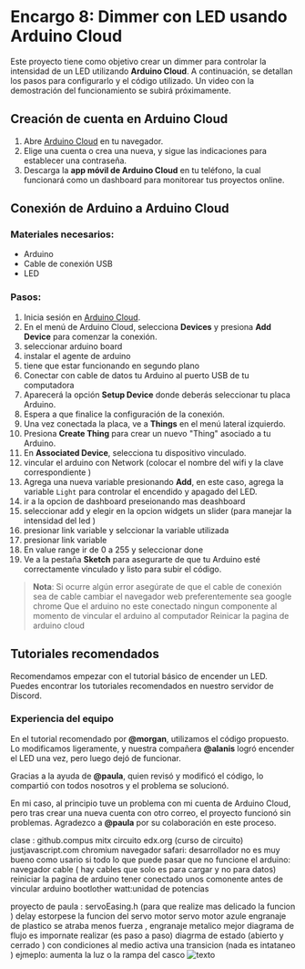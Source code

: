 
# Encargo 8: Dimmer con LED usando Arduino Cloud

Este proyecto tiene como objetivo crear un dimmer para controlar la intensidad de un LED utilizando **Arduino Cloud**. A continuación, se detallan los pasos para configurarlo y el código utilizado. Un video con la demostración del funcionamiento se subirá próximamente.

## Creación de cuenta en Arduino Cloud

1. Abre [Arduino Cloud](https://cloud.arduino.cc/) en tu navegador.
2. Elige una cuenta o crea una nueva, y sigue las indicaciones para establecer una contraseña.
3. Descarga la **app móvil de Arduino Cloud** en tu teléfono, la cual funcionará como un dashboard para monitorear tus proyectos online.

## Conexión de Arduino a Arduino Cloud

### Materiales necesarios:
- Arduino
- Cable de conexión USB
- LED

### Pasos:
1. Inicia sesión en [Arduino Cloud](https://cloud.arduino.cc/).
3. En el menú de Arduino Cloud, selecciona **Devices** y presiona **Add Device** para comenzar la conexión.
4. seleccionar arduino board
5. instalar el agente de arduino
6. tiene que estar funcionando en segundo plano
7.  Conectar con cable de datos  tu Arduino al puerto USB de tu computadora
8. Aparecerá la opción **Setup Device** donde deberás seleccionar tu placa Arduino.
9. Espera a que finalice la configuración de la conexión.
10. Una vez conectada la placa, ve a **Things** en el menú lateral izquierdo.
11. Presiona **Create Thing** para crear un nuevo "Thing" asociado a tu Arduino.
12. En **Associated Device**, selecciona tu dispositivo vinculado.
13. vincular el arduino con Network (colocar el nombre del wifi y la clave correspondiente )
14. Agrega una nueva variable presionando **Add**, en este caso, agrega la variable `Light` para controlar el encendido y apagado del LED.
15. ir a la opcion de dashboard preseionando mas deashboard
16. seleccionar add y elegir en la opcion widgets un slider (para manejar la intensidad del led )
17. presionar link variable y selccionar la variable utilizada
18. presionar link variable
19. En value range ir de 0 a 255 y seleccionar done 
20. Ve a la pestaña **Sketch** para asegurarte de que tu Arduino esté correctamente vinculado y listo para subir el código.

> **Nota**: Si ocurre algún error
> asegúrate de que el cable de conexión sea de cable 
> cambiar el navegador web preferentemente sea google chrome
> Que el arduino no este conectado ningun componente al momento de vincular el arduino al computador
> Reinicar la pagina de arduino cloud
> 

## Tutoriales recomendados

Recomendamos empezar con el tutorial básico de encender un LED. Puedes encontrar los tutoriales recomendados en nuestro servidor de Discord.

### Experiencia del equipo

En el tutorial recomendado por **@morgan**, utilizamos el código propuesto. Lo modificamos ligeramente, y nuestra compañera **@alanis** logró encender el LED una vez, pero luego dejó de funcionar.

Gracias a la ayuda de **@paula**, quien revisó y modificó el código, lo compartió con todos nosotros y el problema se solucionó.

En mi caso, al principio tuve un problema con mi cuenta de Arduino Cloud, pero tras crear una nueva cuenta con otro correo, el proyecto funcionó sin problemas. Agradezco a **@paula** por su colaboración en este proceso.


clase :
github.compus 
mitx circuito edx.org  (curso de circuito)
justjavascript.com 
chromium navegador 
safari: desarrollador no es muy bueno como usario si 
todo lo que puede pasar que no funcione el arduino:
navegador 
cable ( hay cables que solo es para cargar y no para datos)
reiniciar la pagina de arduino 
tener conectado unos comonente antes de vincular arduino 
bootlother 
watt:unidad de potencias 

proyecto de paula :
servoEasing.h (para que realize mas delicado la funcion )
delay estorpese la funcion del servo motor 
servo motor azule engranaje de plastico se atraba menos fuerza , engranaje metalico mejor 
diagrama de flujo es impornate realizar (es paso a paso) diagrma de estado (abierto y cerrado ) con condiciones al medio activa una transicion (nada es intataneo )
ejmeplo: aumenta la luz o la rampa del casco 
![texto](./diagrama.jpg)
